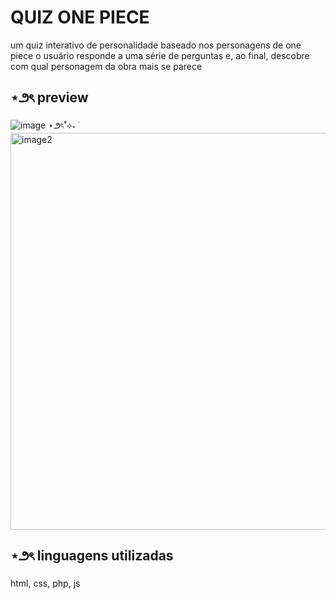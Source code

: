 # QUIZ ONE PIECE
um quiz interativo de personalidade baseado nos personagens de one piece 
o usuário responde a uma série de perguntas e, ao final, descobre com qual personagem da obra mais se parece

## ⋆౨ৎ preview
![image](https://github.com/user-attachments/assets/5043c1c3-5954-4fd2-8b4b-27acc5b29684)
⋆౨ৎ˚⟡˖ ࣪
<img width="1360" height="635" alt="image2" src="https://github.com/user-attachments/assets/0935a432-8d30-43eb-9091-c40d0e849fad" />

## ⋆౨ৎ linguagens utilizadas
html, css, php, js
